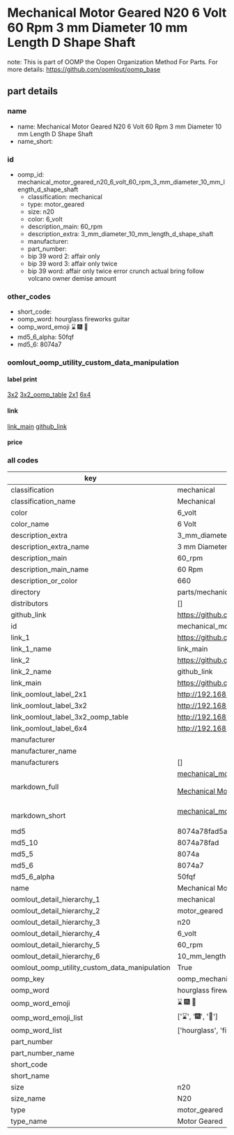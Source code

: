 # Mechanical Motor Geared N20 6 Volt 60 Rpm 3 mm Diameter 10 mm Length D Shape Shaft  

note: This is part of OOMP the Oopen Organization Method For Parts. For more details: https://github.com/oomlout/oomp_base

##  part details





### name
* name: Mechanical Motor Geared N20 6 Volt 60 Rpm 3 mm Diameter 10 mm Length D Shape Shaft
* name_short: 
### id
* oomp_id: mechanical_motor_geared_n20_6_volt_60_rpm_3_mm_diameter_10_mm_length_d_shape_shaft
  * classification: mechanical
  * type: motor_geared
  * size: n20
  * color: 6_volt
  * description_main: 60_rpm
  * description_extra: 3_mm_diameter_10_mm_length_d_shape_shaft
  * manufacturer: 
  * part_number: 
  * bip 39 word 2: affair only
  * bip 39 word 3: affair only twice
  * bip 39 word: affair only twice error crunch actual bring follow volcano owner demise amount

### other_codes
* short_code: 
* oomp_word: hourglass fireworks guitar
* oomp_word_emoji :hourglass: :fireworks: :guitar:
* md5_6_alpha: 50fqf
* md5_6: 8074a7






### oomlout_oomp_utility_custom_data_manipulation
#### label print
[3x2](http://192.168.1.245:1112/?label=oomp%2050fqf)
[3x2_oomp_table](http://192.168.1.107:1112/?label=oomp%2050fqf)
[2x1](http://192.168.1.242:1112/?label=oomp%2050fqf)
[6x4](http://192.168.1.55:1112/?label=oomp%2050fqf)    

#### link

[link_main](https://github.com/oomlout/oomlout_oomp_current_version_messy/tree/main/parts/mechanical_motor_geared_n20_6_volt_60_rpm_3_mm_diameter_10_mm_length_d_shape_shaft) [github_link](https://github.com/oomlout/oomlout_oomp_part_src/tree/main/parts/mechanical_motor_geared_n20_6_volt_60_rpm_3_mm_diameter_10_mm_length_d_shape_shaft)                             

#### price







### all codes 
| key | value |  
| --- | --- |  
| classification | mechanical |  
| classification_name | Mechanical |  
| color | 6_volt |  
| color_name | 6 Volt |  
| description_extra | 3_mm_diameter_10_mm_length_d_shape_shaft |  
| description_extra_name | 3 mm Diameter 10 mm Length D Shape Shaft |  
| description_main | 60_rpm |  
| description_main_name | 60 Rpm |  
| description_or_color | 660 |  
| directory | parts/mechanical_motor_geared_n20_6_volt_60_rpm_3_mm_diameter_10_mm_length_d_shape_shaft |  
| distributors | [] |  
| github_link | https://github.com/oomlout/oomlout_oomp_part_src/tree/main/parts/mechanical_motor_geared_n20_6_volt_60_rpm_3_mm_diameter_10_mm_length_d_shape_shaft |  
| id | mechanical_motor_geared_n20_6_volt_60_rpm_3_mm_diameter_10_mm_length_d_shape_shaft |  
| link_1 | https://github.com/oomlout/oomlout_oomp_current_version_messy/tree/main/parts/mechanical_motor_geared_n20_6_volt_60_rpm_3_mm_diameter_10_mm_length_d_shape_shaft |  
| link_1_name | link_main |  
| link_2 | https://github.com/oomlout/oomlout_oomp_part_src/tree/main/parts/mechanical_motor_geared_n20_6_volt_60_rpm_3_mm_diameter_10_mm_length_d_shape_shaft |  
| link_2_name | github_link |  
| link_main | https://github.com/oomlout/oomlout_oomp_current_version_messy/tree/main/parts/mechanical_motor_geared_n20_6_volt_60_rpm_3_mm_diameter_10_mm_length_d_shape_shaft |  
| link_oomlout_label_2x1 | http://192.168.1.242:1112/?label=oomp%2050fqf |  
| link_oomlout_label_3x2 | http://192.168.1.245:1112/?label=oomp%2050fqf |  
| link_oomlout_label_3x2_oomp_table | http://192.168.1.107:1112/?label=oomp%2050fqf |  
| link_oomlout_label_6x4 | http://192.168.1.55:1112/?label=oomp%2050fqf |  
| manufacturer |  |  
| manufacturer_name |  |  
| manufacturers | [] |  
| markdown_full | [mechanical_motor_geared_n20_6_volt_60_rpm_3_mm_diameter_10_mm_length_d_shape_shaft](https://github.com/oomlout/oomlout_oomp_current_version_messy/tree/main/parts/mechanical_motor_geared_n20_6_volt_60_rpm_3_mm_diameter_10_mm_length_d_shape_shaft)<br>[](https://github.com/oomlout/oomlout_oomp_current_version_messy/tree/main/parts/mechanical_motor_geared_n20_6_volt_60_rpm_3_mm_diameter_10_mm_length_d_shape_shaft)<br>[Mechanical Motor Geared N20 6 Volt 60 Rpm 3 Mm Diameter 10 Mm Length D Shape Shaft](https://github.com/oomlout/oomlout_oomp_current_version_messy/tree/main/parts/mechanical_motor_geared_n20_6_volt_60_rpm_3_mm_diameter_10_mm_length_d_shape_shaft)<br><br> |  
| markdown_short | [mechanical_motor_geared_n20_6_volt_60_rpm_3_mm_diameter_10_mm_length_d_shape_shaft](https://github.com/oomlout/oomlout_oomp_current_version_messy/tree/main/parts/mechanical_motor_geared_n20_6_volt_60_rpm_3_mm_diameter_10_mm_length_d_shape_shaft)<br><br> |  
| md5 | 8074a78fad5aa3840b9a74cdd6a6c022 |  
| md5_10 | 8074a78fad |  
| md5_5 | 8074a |  
| md5_6 | 8074a7 |  
| md5_6_alpha | 50fqf |  
| name | Mechanical Motor Geared N20 6 Volt 60 Rpm 3 mm Diameter 10 mm Length D Shape Shaft |  
| oomlout_detail_hierarchy_1 | mechanical |  
| oomlout_detail_hierarchy_2 | motor_geared |  
| oomlout_detail_hierarchy_3 | n20 |  
| oomlout_detail_hierarchy_4 | 6_volt |  
| oomlout_detail_hierarchy_5 | 60_rpm |  
| oomlout_detail_hierarchy_6 | 10_mm_length |  
| oomlout_oomp_utility_custom_data_manipulation | True |  
| oomp_key | oomp_mechanical_motor_geared_n20_6_volt_60_rpm_3_mm_diameter_10_mm_length_d_shape_shaft |  
| oomp_word | hourglass fireworks guitar |  
| oomp_word_emoji | :hourglass: :fireworks: :guitar: |  
| oomp_word_emoji_list | [':hourglass:', ':fireworks:', ':guitar:'] |  
| oomp_word_list | ['hourglass', 'fireworks', 'guitar'] |  
| part_number |  |  
| part_number_name |  |  
| short_code |  |  
| short_name |  |  
| size | n20 |  
| size_name | N20 |  
| type | motor_geared |  
| type_name | Motor Geared |  

